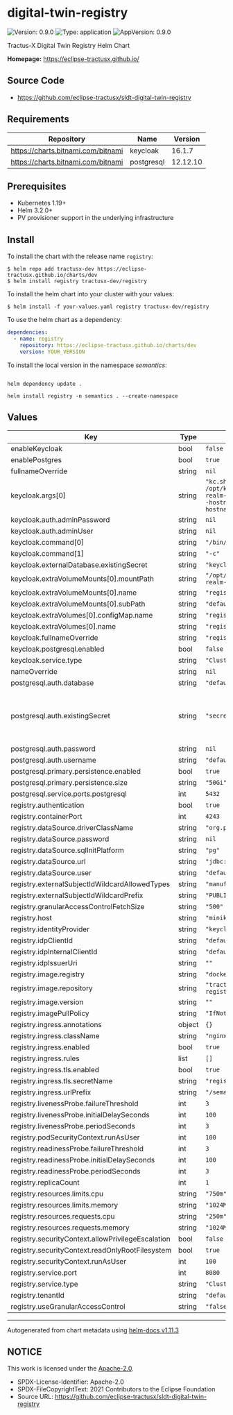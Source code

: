 # digital-twin-registry

![Version: 0.9.0](https://img.shields.io/badge/Version-0.9.0-informational?style=flat-square) ![Type: application](https://img.shields.io/badge/Type-application-informational?style=flat-square) ![AppVersion: 0.9.0](https://img.shields.io/badge/AppVersion-0.9.0-informational?style=flat-square)

Tractus-X Digital Twin Registry Helm Chart

**Homepage:** <https://eclipse-tractusx.github.io/>

## Source Code

* <https://github.com/eclipse-tractusx/sldt-digital-twin-registry>

## Requirements

| Repository | Name | Version |
|------------|------|---------|
| https://charts.bitnami.com/bitnami | keycloak | 16.1.7 |
| https://charts.bitnami.com/bitnami | postgresql | 12.12.10 |

## Prerequisites

- Kubernetes 1.19+
- Helm 3.2.0+
- PV provisioner support in the underlying infrastructure

## Install

To install the chart with the release name `registry`:

```shell
$ helm repo add tractusx-dev https://eclipse-tractusx.github.io/charts/dev
$ helm install registry tractusx-dev/registry
```
To install the helm chart into your cluster with your values:

```shell
$ helm install -f your-values.yaml registry tractusx-dev/registry
```

To use the helm chart as a dependency:

```yaml
dependencies:
  - name: registry
    repository: https://eclipse-tractusx.github.io/charts/dev
    version: YOUR_VERSION
```

To install the local version in the namespace _semantics_:

```shell

helm dependency update .

helm install registry -n semantics . --create-namespace
```

## Values

| Key | Type | Default | Description |
|-----|------|---------|-------------|
| enableKeycloak | bool | `false` |  |
| enablePostgres | bool | `true` |  |
| fullnameOverride | string | `nil` |  |
| keycloak.args[0] | string | `"kc.sh import --file /opt/keycloak/data/import/default-realm-import.json; kc.sh start-dev --hostname=registry-keycloak --hostname-strict=false --proxy=edge"` |  |
| keycloak.auth.adminPassword | string | `nil` |  |
| keycloak.auth.adminUser | string | `nil` |  |
| keycloak.command[0] | string | `"/bin/sh"` |  |
| keycloak.command[1] | string | `"-c"` |  |
| keycloak.externalDatabase.existingSecret | string | `"keycloak-database-credentials"` |  |
| keycloak.extraVolumeMounts[0].mountPath | string | `"/opt/keycloak/data/import/default-realm-import.json"` |  |
| keycloak.extraVolumeMounts[0].name | string | `"registry-keycloak-configmap"` |  |
| keycloak.extraVolumeMounts[0].subPath | string | `"default-realm-import.json"` |  |
| keycloak.extraVolumes[0].configMap.name | string | `"registry-keycloak-configmap"` |  |
| keycloak.extraVolumes[0].name | string | `"registry-keycloak-configmap"` |  |
| keycloak.fullnameOverride | string | `"registry-keycloak"` |  |
| keycloak.postgresql.enabled | bool | `false` |  |
| keycloak.service.type | string | `"ClusterIP"` |  |
| nameOverride | string | `nil` |  |
| postgresql.auth.database | string | `"default-database"` |  |
| postgresql.auth.existingSecret | string | `"secret-dtr-postgres-init"` | Secret contains passwords for username postgres. |
| postgresql.auth.password | string | `nil` |  |
| postgresql.auth.username | string | `"default-user"` |  |
| postgresql.primary.persistence.enabled | bool | `true` |  |
| postgresql.primary.persistence.size | string | `"50Gi"` |  |
| postgresql.service.ports.postgresql | int | `5432` |  |
| registry.authentication | bool | `true` |  |
| registry.containerPort | int | `4243` |  |
| registry.dataSource.driverClassName | string | `"org.postgresql.Driver"` |  |
| registry.dataSource.password | string | `nil` |  |
| registry.dataSource.sqlInitPlatform | string | `"pg"` |  |
| registry.dataSource.url | string | `"jdbc:postgresql://database:5432"` |  |
| registry.dataSource.user | string | `"default-user"` |  |
| registry.externalSubjectIdWildcardAllowedTypes | string | `"manufacturerPartId,digitalTwinType"` |  |
| registry.externalSubjectIdWildcardPrefix | string | `"PUBLIC_READABLE"` |  |
| registry.granularAccessControlFetchSize | string | `"500"` |  |
| registry.host | string | `"minikube"` |  |
| registry.identityProvider | string | `"keycloak"` |  |
| registry.idpClientId | string | `"default-client"` |  |
| registry.idpInternalClientId | string | `"default-client"` |  |
| registry.idpIssuerUri | string | `""` |  |
| registry.image.registry | string | `"docker.io"` |  |
| registry.image.repository | string | `"tractusx/sldt-digital-twin-registry"` |  |
| registry.image.version | string | `""` |  |
| registry.imagePullPolicy | string | `"IfNotPresent"` |  |
| registry.ingress.annotations | object | `{}` |  |
| registry.ingress.className | string | `"nginx"` |  |
| registry.ingress.enabled | bool | `true` |  |
| registry.ingress.rules | list | `[]` |  |
| registry.ingress.tls.enabled | bool | `true` |  |
| registry.ingress.tls.secretName | string | `"registry-certificate-secret"` |  |
| registry.ingress.urlPrefix | string | `"/semantics/registry"` |  |
| registry.livenessProbe.failureThreshold | int | `3` |  |
| registry.livenessProbe.initialDelaySeconds | int | `100` |  |
| registry.livenessProbe.periodSeconds | int | `3` |  |
| registry.podSecurityContext.runAsUser | int | `100` |  |
| registry.readinessProbe.failureThreshold | int | `3` |  |
| registry.readinessProbe.initialDelaySeconds | int | `100` |  |
| registry.readinessProbe.periodSeconds | int | `3` |  |
| registry.replicaCount | int | `1` |  |
| registry.resources.limits.cpu | string | `"750m"` |  |
| registry.resources.limits.memory | string | `"1024Mi"` |  |
| registry.resources.requests.cpu | string | `"250m"` |  |
| registry.resources.requests.memory | string | `"1024Mi"` |  |
| registry.securityContext.allowPrivilegeEscalation | bool | `false` |  |
| registry.securityContext.readOnlyRootFilesystem | bool | `true` |  |
| registry.securityContext.runAsUser | int | `100` |  |
| registry.service.port | int | `8080` |  |
| registry.service.type | string | `"ClusterIP"` |  |
| registry.tenantId | string | `"default-tenant"` |  |
| registry.useGranularAccessControl | string | `"false"` |  |

----------------------------------------------
Autogenerated from chart metadata using [helm-docs v1.11.3](https://github.com/norwoodj/helm-docs/releases/v1.11.3)

## NOTICE

This work is licensed under the [Apache-2.0](https://www.apache.org/licenses/LICENSE-2.0).

- SPDX-License-Identifier: Apache-2.0
- SPDX-FileCopyrightText: 2021 Contributors to the Eclipse Foundation
- Source URL: https://github.com/eclipse-tractusx/sldt-digital-twin-registry